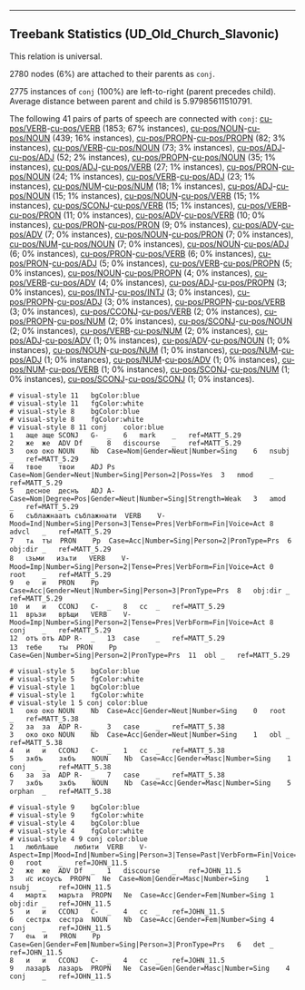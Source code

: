 

--------------------------------------------------------------------------------

## Treebank Statistics (UD_Old_Church_Slavonic)

This relation is universal.

2780 nodes (6%) are attached to their parents as `conj`.

2775 instances of `conj` (100%) are left-to-right (parent precedes child).
Average distance between parent and child is 5.97985611510791.

The following 41 pairs of parts of speech are connected with `conj`: [cu-pos/VERB]()-[cu-pos/VERB]() (1853; 67% instances), [cu-pos/NOUN]()-[cu-pos/NOUN]() (439; 16% instances), [cu-pos/PROPN]()-[cu-pos/PROPN]() (82; 3% instances), [cu-pos/VERB]()-[cu-pos/NOUN]() (73; 3% instances), [cu-pos/ADJ]()-[cu-pos/ADJ]() (52; 2% instances), [cu-pos/PROPN]()-[cu-pos/NOUN]() (35; 1% instances), [cu-pos/ADJ]()-[cu-pos/VERB]() (27; 1% instances), [cu-pos/PRON]()-[cu-pos/NOUN]() (24; 1% instances), [cu-pos/VERB]()-[cu-pos/ADJ]() (23; 1% instances), [cu-pos/NUM]()-[cu-pos/NUM]() (18; 1% instances), [cu-pos/ADJ]()-[cu-pos/NOUN]() (15; 1% instances), [cu-pos/NOUN]()-[cu-pos/VERB]() (15; 1% instances), [cu-pos/SCONJ]()-[cu-pos/VERB]() (15; 1% instances), [cu-pos/VERB]()-[cu-pos/PRON]() (11; 0% instances), [cu-pos/ADV]()-[cu-pos/VERB]() (10; 0% instances), [cu-pos/PRON]()-[cu-pos/PRON]() (9; 0% instances), [cu-pos/ADV]()-[cu-pos/ADV]() (7; 0% instances), [cu-pos/NOUN]()-[cu-pos/PRON]() (7; 0% instances), [cu-pos/NUM]()-[cu-pos/NOUN]() (7; 0% instances), [cu-pos/NOUN]()-[cu-pos/ADJ]() (6; 0% instances), [cu-pos/PRON]()-[cu-pos/VERB]() (6; 0% instances), [cu-pos/PRON]()-[cu-pos/ADJ]() (5; 0% instances), [cu-pos/VERB]()-[cu-pos/PROPN]() (5; 0% instances), [cu-pos/NOUN]()-[cu-pos/PROPN]() (4; 0% instances), [cu-pos/VERB]()-[cu-pos/ADV]() (4; 0% instances), [cu-pos/ADJ]()-[cu-pos/PROPN]() (3; 0% instances), [cu-pos/INTJ]()-[cu-pos/INTJ]() (3; 0% instances), [cu-pos/PROPN]()-[cu-pos/ADJ]() (3; 0% instances), [cu-pos/PROPN]()-[cu-pos/VERB]() (3; 0% instances), [cu-pos/CCONJ]()-[cu-pos/VERB]() (2; 0% instances), [cu-pos/PROPN]()-[cu-pos/NUM]() (2; 0% instances), [cu-pos/SCONJ]()-[cu-pos/NOUN]() (2; 0% instances), [cu-pos/VERB]()-[cu-pos/NUM]() (2; 0% instances), [cu-pos/ADJ]()-[cu-pos/ADV]() (1; 0% instances), [cu-pos/ADV]()-[cu-pos/NOUN]() (1; 0% instances), [cu-pos/NOUN]()-[cu-pos/NUM]() (1; 0% instances), [cu-pos/NUM]()-[cu-pos/ADJ]() (1; 0% instances), [cu-pos/NUM]()-[cu-pos/ADV]() (1; 0% instances), [cu-pos/NUM]()-[cu-pos/VERB]() (1; 0% instances), [cu-pos/SCONJ]()-[cu-pos/NUM]() (1; 0% instances), [cu-pos/SCONJ]()-[cu-pos/SCONJ]() (1; 0% instances).


~~~ conllu
# visual-style 11	bgColor:blue
# visual-style 11	fgColor:white
# visual-style 8	bgColor:blue
# visual-style 8	fgColor:white
# visual-style 8 11 conj	color:blue
1	аще	аще	SCONJ	G-	_	6	mark	_	ref=MATT_5.29
2	же	же	ADV	Df	_	8	discourse	_	ref=MATT_5.29
3	око	око	NOUN	Nb	Case=Nom|Gender=Neut|Number=Sing	6	nsubj	_	ref=MATT_5.29
4	твое	твои	ADJ	Ps	Case=Nom|Gender=Neut|Number=Sing|Person=2|Poss=Yes	3	nmod	_	ref=MATT_5.29
5	десное	деснъ	ADJ	A-	Case=Nom|Degree=Pos|Gender=Neut|Number=Sing|Strength=Weak	3	amod	_	ref=MATT_5.29
6	съблажнаатъ	съблажнꙗти	VERB	V-	Mood=Ind|Number=Sing|Person=3|Tense=Pres|VerbForm=Fin|Voice=Act	8	advcl	_	ref=MATT_5.29
7	тѧ	тꙑ	PRON	Pp	Case=Acc|Number=Sing|Person=2|PronType=Prs	6	obj:dir	_	ref=MATT_5.29
8	ꙇзьми	изѧти	VERB	V-	Mood=Imp|Number=Sing|Person=2|Tense=Pres|VerbForm=Fin|Voice=Act	0	root	_	ref=MATT_5.29
9	е	и	PRON	Pp	Case=Acc|Gender=Neut|Number=Sing|Person=3|PronType=Prs	8	obj:dir	_	ref=MATT_5.29
10	и	и	CCONJ	C-	_	8	cc	_	ref=MATT_5.29
11	връзи	врѣщи	VERB	V-	Mood=Imp|Number=Sing|Person=2|Tense=Pres|VerbForm=Fin|Voice=Act	8	conj	_	ref=MATT_5.29
12	отъ	отъ	ADP	R-	_	13	case	_	ref=MATT_5.29
13	тебе	тꙑ	PRON	Pp	Case=Gen|Number=Sing|Person=2|PronType=Prs	11	obl	_	ref=MATT_5.29

~~~


~~~ conllu
# visual-style 5	bgColor:blue
# visual-style 5	fgColor:white
# visual-style 1	bgColor:blue
# visual-style 1	fgColor:white
# visual-style 1 5 conj	color:blue
1	око	око	NOUN	Nb	Case=Acc|Gender=Neut|Number=Sing	0	root	_	ref=MATT_5.38
2	за	за	ADP	R-	_	3	case	_	ref=MATT_5.38
3	око	око	NOUN	Nb	Case=Acc|Gender=Neut|Number=Sing	1	obl	_	ref=MATT_5.38
4	и	и	CCONJ	C-	_	1	cc	_	ref=MATT_5.38
5	зѫбъ	зѫбъ	NOUN	Nb	Case=Acc|Gender=Masc|Number=Sing	1	conj	_	ref=MATT_5.38
6	за	за	ADP	R-	_	7	case	_	ref=MATT_5.38
7	зѫбъ	зѫбъ	NOUN	Nb	Case=Acc|Gender=Masc|Number=Sing	5	orphan	_	ref=MATT_5.38

~~~


~~~ conllu
# visual-style 9	bgColor:blue
# visual-style 9	fgColor:white
# visual-style 4	bgColor:blue
# visual-style 4	fgColor:white
# visual-style 4 9 conj	color:blue
1	люблѣаше	любити	VERB	V-	Aspect=Imp|Mood=Ind|Number=Sing|Person=3|Tense=Past|VerbForm=Fin|Voice=Act	0	root	_	ref=JOHN_11.5
2	же	же	ADV	Df	_	1	discourse	_	ref=JOHN_11.5
3	и҃с	исоусъ	PROPN	Ne	Case=Nom|Gender=Masc|Number=Sing	1	nsubj	_	ref=JOHN_11.5
4	мартѫ	маръта	PROPN	Ne	Case=Acc|Gender=Fem|Number=Sing	1	obj:dir	_	ref=JOHN_11.5
5	и	и	CCONJ	C-	_	4	cc	_	ref=JOHN_11.5
6	сестрѫ	сестра	NOUN	Nb	Case=Acc|Gender=Fem|Number=Sing	4	conj	_	ref=JOHN_11.5
7	еѩ	и	PRON	Pp	Case=Gen|Gender=Fem|Number=Sing|Person=3|PronType=Prs	6	det	_	ref=JOHN_11.5
8	и	и	CCONJ	C-	_	4	cc	_	ref=JOHN_11.5
9	лазарѣ	лазаръ	PROPN	Ne	Case=Gen|Gender=Masc|Number=Sing	4	conj	_	ref=JOHN_11.5

~~~


